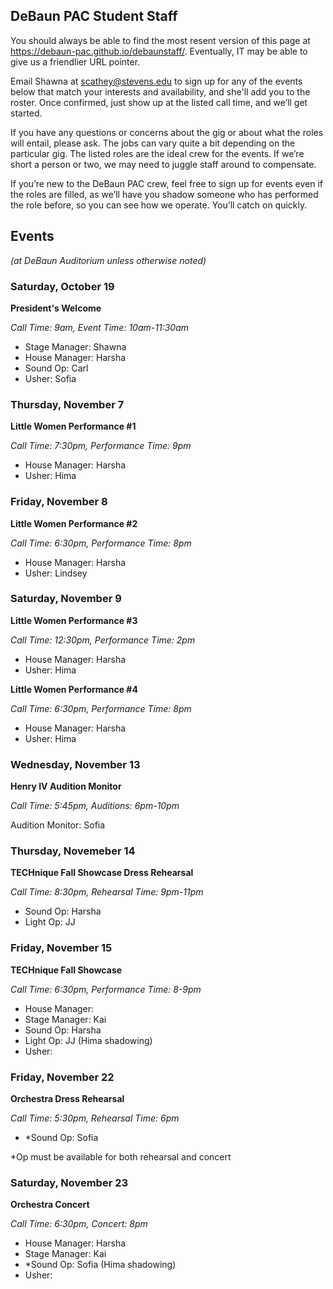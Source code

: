 ## DeBaun PAC Student Staff

You should always be able to find the most resent version of this page at <https://debaun-pac.github.io/debaunstaff/>. Eventually, IT may be able to give us a friendlier URL pointer.

Email Shawna at <scathey@stevens.edu>  to sign up for any of the events below that match your interests and availability, and she'll add you to the roster. Once confirmed, just show up at the listed call time, and we’ll get started.

If you have any questions or concerns about the gig or about what the roles will entail, please ask. The jobs can vary quite a bit depending on the particular gig. The listed roles are the ideal crew for the events. If we’re short a person or two, we may need to juggle staff around to compensate.

If you’re new to the DeBaun PAC crew, feel free to sign up for events even if the roles are filled, as we’ll have you shadow someone who has performed the role before, so you can see how we operate. You’ll catch on quickly.


## Events
*(at DeBaun Auditorium unless otherwise noted)*


### Saturday, October 19
**President's Welcome** 

_Call Time: 9am, Event Time: 10am-11:30am_

- Stage Manager: Shawna
- House Manager: Harsha
- Sound Op: Carl
- Usher: Sofia


### Thursday, November 7
**Little Women Performance #1** 

_Call Time: 7:30pm, Performance Time: 9pm_

- House Manager: Harsha
- Usher: Hima

### Friday, November 8
**Little Women Performance #2** 

_Call Time: 6:30pm, Performance Time: 8pm_

- House Manager: Harsha
- Usher: Lindsey

### Saturday, November 9
**Little Women Performance #3** 

_Call Time: 12:30pm, Performance Time: 2pm_

- House Manager: Harsha
- Usher: Hima

**Little Women Performance #4** 

_Call Time: 6:30pm, Performance Time: 8pm_

- House Manager: Harsha
- Usher: Hima

### Wednesday, November 13
**Henry IV Audition Monitor** 

_Call Time: 5:45pm, Auditions: 6pm-10pm_

Audition Monitor: Sofia

### Thursday, Novemeber 14
**TECHnique Fall Showcase Dress Rehearsal**

_Call Time: 8:30pm, Rehearsal Time: 9pm-11pm_

- Sound Op: Harsha
- Light Op: JJ

### Friday, November 15
**TECHnique Fall Showcase**

_Call Time: 6:30pm, Performance Time: 8-9pm_

- House Manager:
- Stage Manager: Kai
- Sound Op: Harsha
- Light Op: JJ (Hima shadowing)
- Usher:

### Friday, November 22
**Orchestra Dress Rehearsal**

_Call Time: 5:30pm, Rehearsal Time: 6pm_

- *Sound Op: Sofia

*Op must be available for both rehearsal and concert 

### Saturday, November 23
**Orchestra Concert**

_Call Time: 6:30pm, Concert: 8pm_

- House Manager: Harsha
- Stage Manager: Kai
- *Sound Op: Sofia (Hima shadowing)
- Usher:


